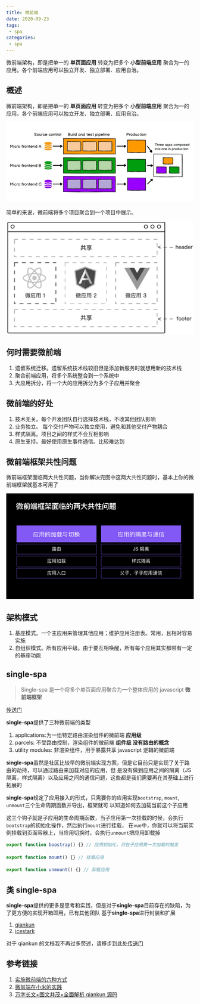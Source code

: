 ```yaml
---
title: 微前端
date: 2020-09-23
tags:
 - spa
categories:
 - spa
---
```


微前端架构，即是把单一的 <b>单页面应用</b> 转变为把多个 <b>小型前端应用</b> 聚合为一的应用。各个前端应用可以独立开发、独立部署、应用自治。

<!-- more -->

## 概述

微前端架构，即是把单一的 <b>单页面应用</b> 转变为把多个 <b>小型前端应用</b> 聚合为一的应用。各个前端应用可以独立开发、独立部署、应用自治。

![image](./images/v2-369aff8f4b18636dd33e2f26641d206c_1440w.jpg)

简单的来说，微前端将多个项目聚合到一个项目中展示。

![image](./images/c275a61e-9e36-be7c-3345-78c65809adf4.png)

## 何时需要微前端

1. 遗留系统迁移。遗留系统技术栈较旧但是添加新服务时就想用新的技术栈
2. 聚合前端应用，将多个系统整合到一个系统中
3. 大应用拆分，将一个大的应用拆分为多个子应用并聚合

## 微前端的好处

1. 技术无关。每个开发团队自行选择技术栈，不收其他团队影响
2. 业务独立。 每个交付产物可以独立使用，避免和其他交付产物耦合
3. 样式隔离。项目之间的样式不会互相影响
4. 原生支持。最好使用原生事件通信。比较难达到

## 微前端框架共性问题

微前端框架面临两大共性问题，当你解决完图中这两大共性问题时，基本上你的微前端框架就基本可用了

![image](./images/1591003639824-492144df-b70d-4848-ae9f-f2443c4fb5a2.jpeg)

## 架构模式

1. 基座模式。一个主应用来管理其他应用；维护应用注册表。常用，且相对容易实施
2. 自组织模式。所有应用平级。由于要互相唤醒，所有每个应用其实都带有一定的基座功能

## single-spa

> Single-spa 是一个将多个单页面应用聚合为一个整体应用的 javascript <b>微前端框架</b>

[传送门](https://zh-hans.single-spa.js.org/docs/getting-started-overview/)

<b>single-spa</b>提供了三种微前端的类型

1. applications:为一组特定路由渲染组件的微前端 <b>应用级</b>
2. parcels: 不受路由控制，渲染组件的微前端 <b>组件级 没有路由的概念</b>
3. utility modules: 非渲染组件，用于暴露共享 javascript 逻辑的微前端

<b>single-spa</b>虽然是社区比较早的微前端实现方案，但是它目前只是实现了关于路由的劫持，可以通过路由来加载对应的应用，但
是没有做到应用之间的隔离（JS 隔离，样式隔离）以及应用之间的通信问题，这些都是我们需要再在其基础上进行拓展的

<b>single-spa</b>规定了应用接入的形式，只需要你的应用实现`bootstrap`, `mount`, `unmount`三个生命周期函数并导出，框架就可
以知道如何去加载当前这个子应用

这三个钩子就是子应用的生命周期函数，当子应用第一次挂载的时候，会执行`bootstrap`的初始化操作，然后执行`mount`进行挂载，
在`vue`中，你就可以将当前实例挂载到页面容器上，当应用切换时，会执行`unmount`把应用卸载掉

```js
export function boostrap() {} // 应用初始化，只在子应用第一次加载时触发

export function mount() {} // 挂载应用

export function unmount() {} // 卸载应用
```

## 类 single-spa

<b>single-spa</b>提供的更多是思考和实践，但是对于<b>single-spa</b>目前存在的缺陷，为了更方便的实现开箱即用，已有其他团队
基于<b>single-spa</b>进行封装和扩展

1. [qiankun](https://qiankun.umijs.org/zh/guide)
2. [icestark](https://github.com/ice-lab/icestark)

对于 qiankun 的文档我不再过多赘述，请移步到此处[传送门](https://www.yuque.com/zaotalk/posts/dfqyh7#SSO4y)

## 参考链接

1. [实施微前端的六种方式](https://juejin.im/post/6844903636774961165)
2. [微前端在小米的实践](https://xiaomi-info.github.io/2020/04/14/fe-microfrontends-practice/)
3. [万字长文+图文并茂+全面解析 qiankun 源码](https://www.jianshu.com/p/db08174fa4fc)